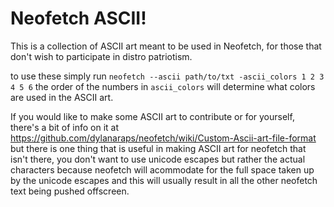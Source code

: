 # Neofetch ASCII!

This is a collection of ASCII art meant to be used in Neofetch, for those that don't wish to participate in distro patriotism.

to use these simply run `neofetch --ascii path/to/txt -ascii_colors 1 2 3 4 5 6`
the order of the numbers in `ascii_colors` will determine what colors are used in the ASCII art. 

If you would like to make some ASCII art to contribute or for yourself, there's a bit of info on it at https://github.com/dylanaraps/neofetch/wiki/Custom-Ascii-art-file-format but there is one thing that is useful in making ASCII art for neofetch that isn't there, you don't want to use unicode escapes but rather the actual characters because neofetch will acommodate for the full space taken up by the unicode escapes and this will usually result in all the other neofetch text being pushed offscreen.
